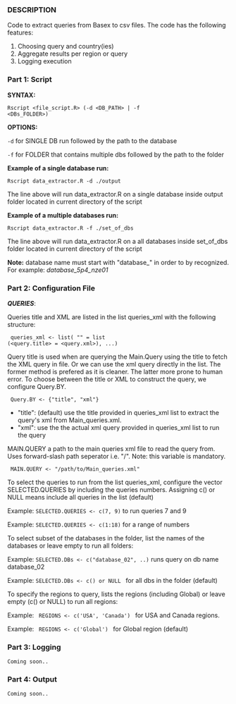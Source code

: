 ### DESCRIPTION

Code to extract queries from Basex to csv files. The code has the following features: 

1. Choosing query and country(ies)
2. Aggregate results per region or query
3. Logging execution 

### Part 1: Script

**SYNTAX:**

<code>Rscript <file_script.R> (-d <DB_PATH> | -f <DBs_FOLDER>)</code>

**OPTIONS:**

  <code>-d</code> for SINGLE DB run followed by the path to the database
  
  <code>-f</code> for FOLDER that contains multiple dbs followed by the path to the folder


**Example of a single database run:**
  
<code>Rscript data_extractor.R -d ./output </code>

The line above will run data_extractor.R on a single database inside output folder located in current directory of the script

**Example of a multiple databases run:** 
  
<code>Rscript data_extractor.R -f ./set_of_dbs</code>

The line above will run data_extractor.R on a all databases inside set_of_dbs folder located in current directory of the script

**Note:**
database name must start with "database_" in order to by recognized. For example: _database_5p4_nze01_
  
### Part 2: Configuration File
  
***QUERIES***: 
  
  Queries title and XML are listed in the list queries_xml with the following structure: 
  
  <code> queries_xml <- list( "<numberStr>" = list (<query.title> = <query.xml>), ...) </code>
  
Query title is used when are querying the Main.Query using the title to fetch the XML query in file. Or we can use the xml query directly in the list. The former method is prefered as it is cleaner. The latter more prone to human error. To choose between the title or XML to construct the query, we configure Query.BY.
    
<code> Query.BY <- {"title", "xml"} </code>

  
- "title": (default) use the title provided in queries_xml list to extract the query's xml from Main_queries.xml. 
- "xml": use the the actual xml query provided in queries_xml list to run the query 
 

MAIN.QUERY a path to the main queries xml file to read the query from. Uses forward-slash path seperator i.e. "/". Note: this variable is mandatory.


<code> MAIN.QUERY <- "/path/to/Main_queries.xml"</code>


To select the queries to run from the list queries_xml, configure the vector SELECTED.QUERIES by including the queries numbers. Assigning c() or NULL means include all queries in the list (default)
                  
Example: <code>SELECTED.QUERIES <- c(7, 9)</code> to run queries 7 and 9
  
Example: <code>SELECTED.QUERIES <- c(1:18)</code> for a range of numbers
    
To select subset of the databases in the folder, list the names of the databases or leave empty to run all folders:

Example: <code>SELECTED.DBs <- c("database_02", ..)</code> runs query on db name database_02

Example: <code>SELECTED.DBs <- c() or NULL </code> for all dbs in the folder (default)

To specify the regions to query, lists the regions (including Global) or leave empty (c() or NULL) to run all regions:

Example: <code> REGIONS <- c('USA', 'Canada') </code> for USA and Canada regions.
    
Example: <code> REGIONS <- c('Global') </code> for Global region (default)


### Part 3: Logging

    Coming soon..
    
### Part 4: Output
    
    Coming soon..
